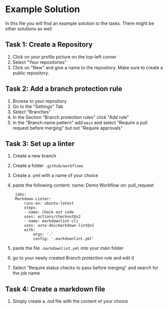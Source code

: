 # Example Solution

In this file you will find an example solution to the tasks.
There might be other solutions as well

## Task 1: Create a Repository

1. Click on your profile picture on the top-left corner
2. Select "Your repositories"
3. Click on "New" and give a name to the repository.
Make sure to create a public repository.

## Task 2: Add a branch protection rule

1. Browse to your repository
2. Go to the "Settings" Tab
3. Select "Branches"
4. In the Section "Branch protection rules" click "Add rule"
5. In the "Branch name pattern" add `main` and select 
"Require a pull request before merging" but not
"Require approvals"

## Task 3: Set up a linter

1. Create a new branch
2. Create a folder `.github/workflows`
3. Create a .yml with a name of your choice
4. paste the following content:
        name: Demo Workflow
        on: 
        pull_request

        jobs: 
        Markdown-Linter:
            runs-on: ubuntu-latest
            steps:
            - name: Check out code
            uses: actions/checkout@v2
            - name: markdownlint-cli
            uses: avto-dev/markdown-lint@v1
            with:
                args: '.'
                config: '.markdownlint.yml'
5. paste the file `.markdownlint.yml` into your main folder
6. go to your newly created Branch protection rule and edit it
7. Select "Require status checks to pass before merging" and search
for the job name

## Task 4: Create a markdown file

1. Simply create a .md file with the content of your choice
